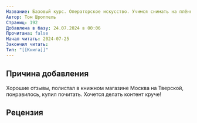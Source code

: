 ```yaml
---
Название: Базовый курс. Операторское искусство. Учимся снимать на плёнку и цифру
Автор: Том Шроппель
Страниц: 192
Добавлена в базу: 24.07.2024 в 00:06
Прочитана: false
Начал читать: 2024-07-25
Закончил читать: 
Тип: "[[Книга]]"
---
```

## Причина добавления

Хорошие отзывы, полистал в книжном магазине Москва на Тверской, понравилось, купил почитать. Хочется делать контент круче!

## Рецензия
